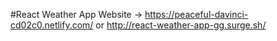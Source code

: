 #React Weather App
Website -> https://peaceful-davinci-cd02c0.netlify.com/ or http://react-weather-app-gg.surge.sh/
